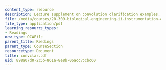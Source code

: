 ```yaml
---
content_type: resource
description: Lecture supplement on convolution clarification examples.
file: /media/courses/20-309-biological-engineering-ii-instrumentation-and-measurement-fall-2006/898a07d02c6b861a8e8b06acc7bcbc60_convclar.pdf
file_type: application/pdf
learning_resource_types:
- Readings
ocw_type: OCWFile
parent_title: Readings
parent_type: CourseSection
resourcetype: Document
title: convclar.pdf
uid: 898a07d0-2c6b-861a-8e8b-06acc7bcbc60
---
```

